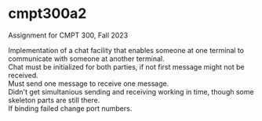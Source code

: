 # cmpt300a2

Assignment for CMPT 300, Fall 2023  

Implementation of a chat facility that enables someone at one terminal to communicate with someone at another terminal.  
Chat must be initialized for both parties, if not first message might not be received.  
Must send one message to receive one message.  
Didn't get simultanious sending and receiving working in time, though some skeleton parts are still there.  
If binding failed change port numbers.  

